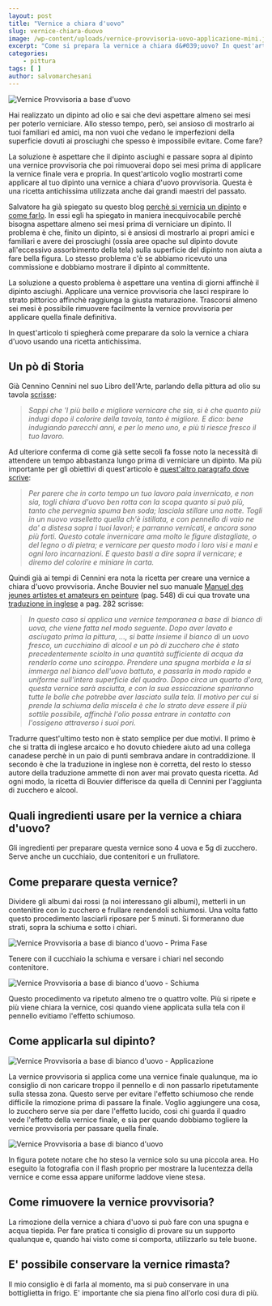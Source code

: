 ```yaml
---
layout: post
title: "Vernice a chiara d'uovo"
slug: vernice-chiara-duovo
image: /wp-content/uploads/vernice-provvisoria-uovo-applicazione-mini.jpg
excerpt: "Come si prepara la vernice a chiara d&#039;uovo? In quest'articolo Salvo Marchesani ti spiega come prepararla, applicarla al dipinto e rimuoverla."
categories:
    - pittura
tags: [ ]
author: salvomarchesani
---
```


![Vernice Provvisoria a base d'uovo](/wp-content/uploads/vernice-provvisoria-uovo-applicazione-mini.jpg "Vernice Provvisoria a base d'uovo")

Hai realizzato un dipinto ad olio e sai che devi aspettare almeno sei mesi per poterlo verniciare. Allo stesso tempo, però, sei ansioso di mostrarlo ai tuoi familiari ed amici, ma non vuoi che vedano le imperfezioni della superficie dovuti ai prosciughi che spesso è impossibile evitare. Come fare?

La soluzione è aspettare che il dipinto asciughi e passare sopra al dipinto una vernice provvisoria che poi rimuoverai dopo sei mesi prima di applicare la vernice finale vera e propria. In quest'articolo voglio mostrarti come applicare al tuo dipinto una vernice a chiara d'uovo provvisoria. Questa è una ricetta antichissima utilizzata anche dai grandi maestri del passato.

Salvatore ha già spiegato su questo blog [perchè si vernicia un dipinto](/vernice-finale-dipinto/) e [come farlo](/come-verniciare-un-dipinto/). In essi egli ha spiegato in maniera inecquivocabile perchè bisogna aspettare almeno sei mesi prima di verniciare un dipinto. Il problema è che, finito un dipinto, si è ansiosi di mostrarlo ai propri amici e familiari e avere dei prosciughi (ossia aree opache sul dipinto dovute all'eccessivo assorbimento della tela) sulla superficie del dipinto non aiuta a fare bella figura. Lo stesso problema c'è se abbiamo ricevuto una commissione e dobbiamo mostrare il dipinto al committente.

La soluzione a questo problema è aspettare una ventina di giorni affinchè il dipinto asciughi. Applicare una vernice provvisoria che lasci respirare lo strato pittorico affinchè raggiunga la giusta maturazione. Trascorsi almeno sei mesi è possibile rimuovere facilmente la vernice provvisoria per applicare quella finale definitiva.

In quest'articolo ti spiegherà come preparare da solo la vernice a chiara d'uovo usando una ricetta antichissima.

## Un pò di Storia

Già Cennino Cennini nel suo Libro dell'Arte, parlando della pittura ad olio su tavola [scrisse](https://it.wikisource.org/wiki/Pagina:Cennini_-_Il_libro_dell%27arte,_1859.djvu/147):

> _Sappi che 'l più bello e migliore vernicare che sia, si è che quanto più indugi dopo il colorire della tavola, tanto è migliore. E dico: bene indugiando parecchi anni, e per lo meno uno, e più ti riesce fresco il tuo lavoro._

Ad ulteriore conferma di come già sette secoli fa fosse noto la necessità di attendere un tempo abbastanza lungo prima di verniciare un dipinto. Ma più importante per gli obiettivi di quest'articolo è [quest'altro paragrafo dove scrive](https://www.ilpalio.siena.it/5/Personaggi/CenninoCennini?R=156):

> _Per parere che in corto tempo un tuo lavoro paia invernicato, e non sia, togli chiara d'uovo ben rotta con la scopa quanto si può più, tanto che pervegnia spuma ben soda; lasciala stillare una notte. Togli in un nuovo vaselletto quella ch'è istillata, e con pennello di vaio ne da' a distesa sopra i tuoi lavori; e parranno vernicati, e ancora sono più forti. Questo cotale invernicare ama molto le figure distagliate, o del legno o di pietra; e vernicare per questo modo i loro visi e mani e ogni loro incarnazioni. E questo basti a dire sopra il vernicare; e diremo del colorire e miniare in carta._

Quindi già ai tempi di Cennini era nota la ricetta per creare una vernice a chiara d'uovo provvisoria. Anche Bouvier nel suo manuale [Manuel des jeunes artistes et amateurs en peinture](https://books.google.it/books/download/Manuel_des_jeunes_artistes_et_amateurs_e.pdf?id=KmMsAAAAYAAJ&hl=it&capid=AFLRE72txhknBtz9v8HDnsxiB82GVy6uF91E43LbFwoyfOXcLns4z3HRAQCK8fzdqp83wMIXldGDKPqlP6thcQ-iaCa6GCQ08g&continue=https://books.google.it/books/download/Manuel_des_jeunes_artistes_et_amateurs_e.pdf%3Fid%3DKmMsAAAAYAAJ%26hl%3Dit%26output%3Dpdf) (pag. 548) di cui qua trovate una [traduzione in inglese](https://books.google.it/books?id=K81NAAAAYAAJ&printsec=frontcover&hl=it&redir_esc=y#v=onepage&q&f=false) a pag. 282 scrisse:

> _In questo caso si applica una vernice temporanea a base di bianco di uova, che viene fatta nel modo seguente. Dopo aver lavato e asciugato prima la pittura, ..., si batte insieme il bianco di un uovo fresco, un cucchiaino di alcool e un pò di zucchero che è stato precedentemente sciolto in una quantità sufficiente di acqua da renderlo come uno sciroppo. Prendere una spugna morbida e la si immerga nel bianco dell'uovo battuto, e passarla in modo rapido e uniforme sull'intera superficie del quadro. Dopo circa un quarto d'ora, questa vernice sarà asciutta, e con la sua essiccazione spariranno tutte le bolle che potrebbe aver lasciato sulla tela. Il motivo per cui si prende la schiuma della miscela è che lo strato deve essere il più sottile possibile, affinchè l'olio possa entrare in contatto con l'ossigeno attraverso i suoi pori._

Tradurre quest'ultimo testo non è stato semplice per due motivi. Il primo è che si tratta di inglese arcaico e ho dovuto chiedere aiuto ad una collega canadese perchè in un paio di punti sembrava andare in contraddizione. Il secondo è che la traduzione in inglese non è corretta, del resto lo stesso autore della traduzione ammette di non aver mai provato questa ricetta. Ad ogni modo, la ricetta di Bouvier differisce da quella di Cennini per l'aggiunta di zucchero e alcool.

## Quali ingredienti usare per la vernice a chiara d'uovo?

Gli ingredienti per preparare questa vernice sono 4 uova e 5g di zucchero. Serve anche un cucchiaio, due contenitori e un frullatore.

## Come preparare questa vernice?

Dividere gli albumi dai rossi (a noi interessano gli albumi), metterli in un contenitire con lo zucchero e frullare rendendoli schiumosi. Una volta fatto questo procedimento lasciarli riposare per 5 minuti. Si formeranno due strati, sopra la schiuma e sotto i chiari.

![Vernice Provvisoria a base di bianco d'uovo - Prima Fase](/wp-content/uploads/vernice-provvisoria-uovo-prima-fase.jpg "Vernice Provvisoria a base di bianco d'uovo - Prima Fase")

Tenere con il cucchiaio la schiuma e versare i chiari nel secondo contenitore.

![Vernice Provvisoria a base di bianco d'uovo - Schiuma](/wp-content/uploads/vernice-provvisoria-uovo-schiuma.jpg "Vernice Provvisoria a base di bianco d'uovo - Schiuma")

Questo procedimento va ripetuto almeno tre o quattro volte. Più si ripete e più viene chiara la vernice, cosi quando viene applicata sulla tela con il pennello evitiamo l'effetto schiumoso.

## Come applicarla sul dipinto?

![Vernice Provvisoria a base di bianco d'uovo - Applicazione](/wp-content/uploads/vernice-provvisoria-uovo-applicazione.jpg "Vernice Provvisoria a base di bianco d'uovo - Applicazione")

La vernice provvisoria si applica come una vernice finale qualunque, ma io consiglio di non caricare troppo il pennello e di non passarlo ripetutamente sulla stessa zona. Questo serve per evitare l'effetto schiumoso che rende difficile la rimozione prima di passare la finale. Voglio aggiungere una cosa, lo zucchero serve sia per dare l'effetto lucido, così chi guarda il quadro vede l'effetto della vernice finale, e sia per quando dobbiamo togliere la vernice provvisoria per passare quella finale.

![Vernice Provvisoria a base di bianco d'uovo](/wp-content/uploads/vernice-provvisoria-uovo.jpg "Vernice Provvisoria a base di bianco d'uovo")

In figura potete notare che ho steso la vernice solo su una piccola area. Ho eseguito la fotografia con il flash proprio per mostrare la lucentezza della vernice e come essa appare uniforme laddove viene stesa.

## Come rimuovere la vernice provvisoria?

La rimozione della vernice a chiara d'uovo si può fare con una spugna e acqua tiepida. Per fare pratica ti consiglio di provare su un supporto qualunque e, quando hai visto come si comporta, utilizzarlo su tele buone.

## E' possibile conservare la vernice rimasta?

Il mio consiglio è di farla al momento, ma si può conservare in una bottiglietta in frigo. E' importante che sia piena fino all'orlo cosi dura di più.
